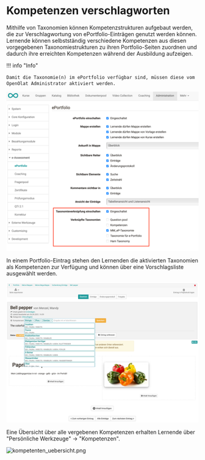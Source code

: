# Kompetenzen verschlagworten

Mithilfe von Taxonomien können
Kompetenzstrukturen aufgebaut werden, die zur Verschlagwortung von
ePortfolio-Einträgen genutzt werden können. Lernende können selbstständig
verschiedene Kompetenzen aus diesen vorgegebenen Taxonomiestrukturen zu ihren
Portfolio-Seiten zuordnen und dadurch ihre erreichten Kompetenzen während der
Ausbildung aufzeigen.

!!! info "Info"

    Damit die Taxonomie(n) im ePortfolio verfügbar sind, müssen diese vom OpenOlat Administrator aktiviert werden.

![Tax_aktivieren.png](assets/Tax%20eP%20aktivieren%20DE.png)  

  

In einem Portfolio-Eintrag stehen den Lernenden die aktivierten Taxonomien als
Kompetenzen zur Verfügung und können über eine Vorschlagsliste ausgewählt
werden.

![kompetenzen.png](assets/eP%20Kompetenz%20DE.png)

  

  

Eine Übersicht über alle vergebenen Kompetenzen erhalten Lernende über
"Persönliche Werkzeuge" → "Kompetenzen".

![kompetenten_uebersicht.png](assets/Kompetenz%20%C3%9Cbersicht%20DE.png)

  

